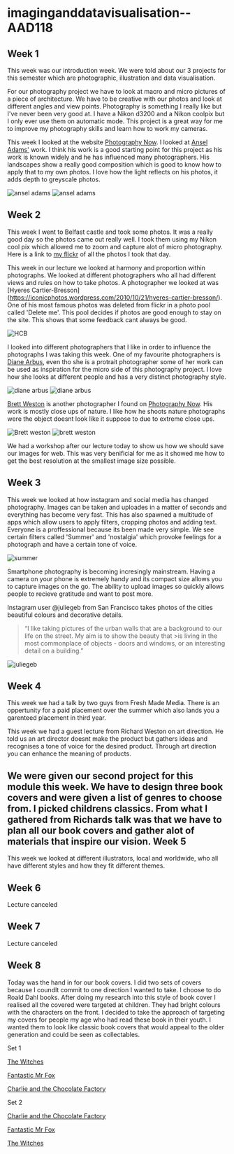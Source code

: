 # imaginganddatavisualisation--AAD118

Week 1
-------
This week was our introduction week. We were told about our 3 projects for this semester which are photographic, illustration and data visualisation. 

For our photography project we have to look at macro and micro pictures of a piece of architecture. We have to be creative with our photos and look at different angles and view points. Photography is something I really like but I've never been very good at. I have a Nikon d3200 and a Nikon coolpix but I only ever use them on automatic mode. This project is a great way for me to improve my photography skills and learn how to work my cameras. 

This week I looked at the website [Photography Now](http://photography-now.net). I looked at [Ansel Adams'](http://en.wikipedia.org/wiki/Ansel_Adams) work. I think his work is a good starting point for this project as his work is known widely and he has influenced many photographers. His landscapes show a really good composition which is good to know how to apply that to my own photos. I love how the light reflects on his photos, it adds depth to greyscale photos. 

![ansel adams](http://www.archives.gov/research/ansel-adams/images/aac02.jpg)
![ansel adams](http://ngm.nationalgeographic.com/2011/10/ansel-adams-wilderness/img/ansel-adams-wilderness-1_1600.jpg)

Week 2
--------
This week I went to Belfast castle and took some photos. It was a really good day so the photos came out really well. I took them using my Nikon cool pix which allowed me to zoom and capture alot of micro photography. Here is a link to [my flickr](https://www.flickr.com/photos/80894004@N03/sets/72157650857605852/) of all the photos I took that day. 

This week in our lecture we looked at harmony and proportion within photographs. We looked at different photographers who all had different views and rules on how to take photos. A photographer we looked at was [Hyeres Cartier-Bresson] (https://iconicphotos.wordpress.com/2010/10/21/hyeres-cartier-bresson/). One of his most famous photos was deleted from flickr in a photo pool called 'Delete me'. This pool decides if photos are good enough to stay on the site. This shows that some feedback cant always be good. 

![HCB](https://iconicphotos.files.wordpress.com/2010/10/cartier-bresson-hyeres1.jpg?w=700)

I looked into different photographers that I like in order to influence the photographs I was taking this week. One of my favourite photographers is [Diane Arbus](http://en.wikipedia.org/wiki/Diane_Arbus), even tho she is a protrait photographer some of her work can be used as inspiration for the micro side of this photography project. I love how she looks at different people and has a very distinct photography style. 

![diane arbus](http://upload.wikimedia.org/wikipedia/en/c/ca/Identical_Twins,_Roselle,_New_Jersey,_1967.jpg)
![diane arbus](http://americansuburbx.com/wp-content/uploads/2011/08/artwork_images_138991_257064_diane-arbus-1.jpg)

[Brett Weston](http://www.brettwestonarchive.com) is another photographer I found on [Photography Now](http://photography-now.net). His work is mostly close ups of nature. I like how he shoots nature photographs were the object doesnt look like it suppose to due to extreme close ups. 

![Brett weston](http://www.photographywest.com/pages/images/MendenhallGlacier.jpg)
![brett weston](http://theredlist.com/media/database/photography/history/landscape-travel/brett-weston/002_brett-weston_theredlist.png)

We had a workshop after our lecture today to show us how we should save our images for web. This was very benificial for me as it showed me how to get the best resolution at the smallest image size possible.  

Week 3
-------

This week we looked at how instagram and social media has changed photography. Images can be taken and uploades in a matter of seconds and everything has become very fast. This has also spawned a multitude of apps which allow users to apply filters, cropping photos and adding text. Everyone is a proffessional because its been made very simple. We see certain filters called 'Summer' and 'nostalgia' which provoke feelings for a photograph and have a certain tone of voice. 

![summer](http://static.splashnology.com/articles/Summer-Tutorials-Bundle-Photoshop-Guides-2013/23.jpg)

Smartphone photography is becoming incresingly mainstream. Having a camera on your phone is extremely handy and its compact size allows you to capture images on the go. The ability to upload images so quickly allows people to recieve gratitude and want to post more. 

Instagram user @juliegeb from San Francisco takes photos of the cities beautiful colours and decorative details.

>“I like taking pictures of the urban walls that are a background to our life on the street. My aim is to show the beauty that >is living in the most commonplace of objects - doors and windows, or an interesting detail on a building.”

![juliegeb](https://scontent.cdninstagram.com/hphotos-xaf1/t51.2885-15/s306x306/e15/11084941_967569579920448_349761578_n.jpg)

Week 4
-------
This week we had a talk by two guys from Fresh Made Media. There is an oppertunity for a paid placement over the summer which also lands you a garenteed placement in third year. 

This week we had a guest lecture from Richard Weston on art direction. He told us an art director doesnt make the product but gathers ideas and recognises a tone of voice for the desired product. Through art direction you can enhance the meaning of products. 

We were given our second project for this module this week. We have to design three book covers and were given a list of genres to choose from. I picked childrens classics. From what I gathered from Richards talk was that we have to plan all our book covers and gather alot of materials that inspire our vision. 
Week 5
------
This week we looked at different illustrators, local and worldwide, who all have different styles and how they fit different themes. 

Week 6
------
Lecture canceled

Week 7
------
Lecture canceled

Week 8
------
Today was the hand in for our book covers. I did two sets of covers because I coundlt commit to one direction I wanted to take. I choose to do Roald Dahl books. After doing my research into this style of book cover I realised all the covered were targeted at children. They had bright colours with the characters on the front. I decided to take the approach of targeting my covers for people my age who had read these book in their youth. I wanted them to look like classic book covers that would appeal to the older generation and could be seen as collectables. 

Set 1 

[The Witches](https://www.flickr.com/photos/80894004@N03/16855241141/)

[Fantastic Mr Fox](https://www.flickr.com/photos/80894004@N03/16830422156/in/photostream/)

[Charlie and the Chocolate Factory](https://www.flickr.com/photos/80894004@N03/16855131282/in/photostream/)

Set 2

[Charlie and the Chocolate Factory](https://www.flickr.com/photos/80894004@N03/16708024715/in/photostream/)

[Fantastic Mr Fox](https://www.flickr.com/photos/80894004@N03/16521914139/in/photostream/)

[The Witches](https://www.flickr.com/photos/80894004@N03/16682101596/in/photostream/)



